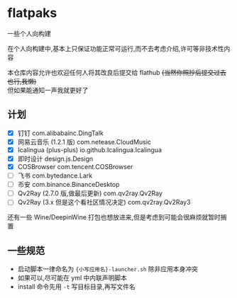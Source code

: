 # flatpaks

一些个人向构建

在个人向构建中,基本上只保证功能正常可运行,而不去考虑介绍,许可等非技术性内容

本仓库内容允许也欢迎任何人将其改良后提交给 flathub ~~(当然你照抄后提交过去也行,我懒)~~  
但如果能通知一声我就更好了

## 计划

- [x] 钉钉 com.alibabainc.DingTalk
- [x] 网易云音乐 (1.2.1 版) com.netease.CloudMusic
- [x] Icalingua (plus-plus) io.github.Icalingua.Icalingua
- [x] 即时设计 design.js.Design
- [x] COSBrowser com.tencent.COSBrowser
- [ ] 飞书 com.bytedance.Lark
- [ ] 币安 com.binance.BinanceDesktop
- [ ] Qv2Ray (2.7.0 版,做最后更新) com.qv2ray.Qv2Ray
- [ ] Qv2Ray (3.x 但是这个看社区情况决定) com.qv2ray.Qv2Ray3

还有一些 Wine/DeepinWine 打包也想放进来,但是考虑到可能会很麻烦就暂时搁置

## 一些规范

- 启动脚本一律命名为 `{小写应用名}-launcher.sh` 除非应用本身冲突
- 如果可以,尽可能在 yml 中内联声明脚本
- install 命令先用 `-t` 写目标目录,再写文件名
